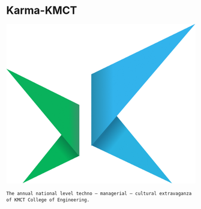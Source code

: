 # Karma-KMCT
![Karma Logo](public/assets/Group%204.png)


```The annual national level techno – managerial – cultural extravaganza of KMCT College of Engineering.```
